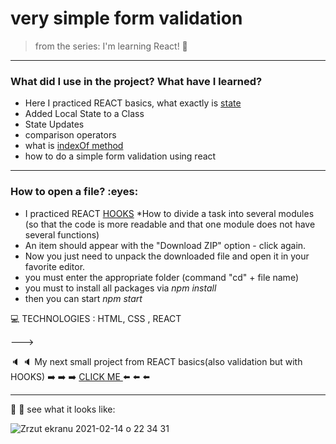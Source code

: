 
<h1> very simple form validation  </h1>


>from the series: I'm learning React! :muscle:

----



<h3>What did I use in the project? What have I learned?</h3>

* Here I practiced REACT basics, what exactly is [state](https://reactjs.org/docs/state-and-lifecycle.html)
* Added Local State to a Class
* State Updates 
* comparison operators
* what is [indexOf method](https://www.w3schools.com/jsref/jsref_indexof.asp)
* how to do a simple form validation using react
-----

<h3>How to open a file? :eyes: </h3>

* I practiced REACT [HOOKS](https://reactjs.org/docs/hooks-overview.html)
*How to divide a task into several modules (so that the code is more readable and that one module does not have several functions)
* An item should appear with the "Download ZIP" option - click again.
* Now you just need to unpack the downloaded file and open it in your favorite editor.
* you must enter the appropriate folder (command "cd" + file name)
* you must to install all packages via *npm install*
* then you can start *npm start*



:computer: TECHNOLOGIES : HTML, CSS , REACT


———>

:speaker: :speaker: My next small project from REACT basics(also validation but with HOOKS)  :arrow_right: :arrow_right: :arrow_right: [CLICK ME ](https://github.com/martynakil/form-with-validation_REACT-hooks) :arrow_left: :arrow_left: :arrow_left:

----


:mag_right: :mag_right: see what it looks like:



![Zrzut ekranu 2021-02-14 o 22 34 31](https://user-images.githubusercontent.com/59742201/107889929-28d5dc80-6f16-11eb-9527-092ed4d53da9.png)








